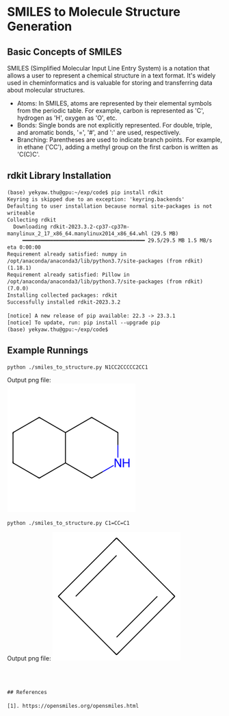 # SMILES to Molecule Structure Generation

## Basic Concepts of SMILES

 SMILES (Simplified Molecular Input Line Entry System) is a notation that allows a user to represent a chemical structure in a text format. It's widely used in cheminformatics and is valuable for storing and transferring data about molecular structures.
 
- Atoms: In SMILES, atoms are represented by their elemental symbols from the periodic table. For example, carbon is represented as 'C', hydrogen as 'H', oxygen as 'O', etc.
- Bonds: Single bonds are not explicitly represented. For double, triple, and aromatic bonds, '=', '#', and ':' are used, respectively.
- Branching: Parentheses are used to indicate branch points. For example, in ethane ('CC'), adding a methyl group on the first carbon is written as 'C(C)C'.

## rdkit Library Installation

```
(base) yekyaw.thu@gpu:~/exp/code$ pip install rdkit
Keyring is skipped due to an exception: 'keyring.backends'
Defaulting to user installation because normal site-packages is not writeable
Collecting rdkit
  Downloading rdkit-2023.3.2-cp37-cp37m-manylinux_2_17_x86_64.manylinux2014_x86_64.whl (29.5 MB)
     ━━━━━━━━━━━━━━━━━━━━━━━━━━━━━━━━━━━━━━━━ 29.5/29.5 MB 1.5 MB/s eta 0:00:00
Requirement already satisfied: numpy in /opt/anaconda/anaconda3/lib/python3.7/site-packages (from rdkit) (1.18.1)
Requirement already satisfied: Pillow in /opt/anaconda/anaconda3/lib/python3.7/site-packages (from rdkit) (7.0.0)
Installing collected packages: rdkit
Successfully installed rdkit-2023.3.2

[notice] A new release of pip available: 22.3 -> 23.3.1
[notice] To update, run: pip install --upgrade pip
(base) yekyaw.thu@gpu:~/exp/code$
```

## Example Runnings

```
python ./smiles_to_structure.py N1CC2CCCCC2CC1
```

Output png file:  
![N1CC2CCCCC2CC1](https://github.com/ye-kyaw-thu/this-and-that/blob/main/python/fig/smiles/N1CC2CCCCC2CC1.png)  

```
python ./smiles_to_structure.py C1=CC=C1
```
Output png file: 
![C1=CC=C1](https://github.com/ye-kyaw-thu/this-and-that/blob/main/python/fig/smiles/C1%3DCC%3DC1.png)
```



## References

[1]. https://opensmiles.org/opensmiles.html  
